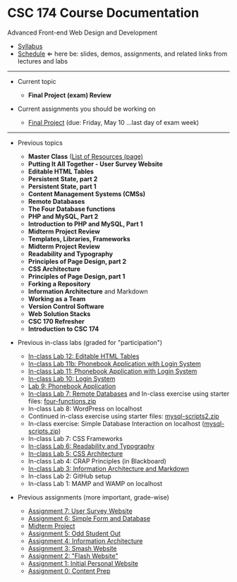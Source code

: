 # CSC 174 Course Documentation
Advanced Front-end Web Design and Development

- [Syllabus](syllabus.md)
- [Schedule](schedule.md) &lArr; here be: slides, demos, assignments, and related links from lectures and labs

<hr>

- Current topic

  - **Final Project (exam) Review**
- Current assignments you should be working on

  - [Final Project](project-final/instructions.md) (due: Friday, May 10 ...last day of exam week)
<hr>

- Previous topics

  - **Master Class** ([List of Resources (page)](25-master-class/resources.md)
  - **Putting It All Together - User Survey Website**
  - **Editable HTML Tables**
  - **Persistent State, part 2**
  - **Persistent State, part 1**
  - **Content Management Systems (CMSs)**
  - **Remote Databases**
  - **The Four Database functions**
  - **PHP and MySQL, Part 2**
  - **Introduction to PHP and MySQL, Part 1**
  - **Midterm Project Review**
  - **Templates, Libraries, Frameworks**
  - **Midterm Project Review**
  - **Readability and Typography**
  - **Principles of Page Design, part 2**
  - **CSS Architecture**
  - **Principles of Page Design, part 1**
  - **Forking a Repository**
  - **Information Architecture** and Markdown
  - **Working as a Team**
  - **Version Control Software**
  - **Web Solution Stacks**
  - **CSC 170 Refresher**
  - **Introduction to CSC 174**
- Previous in-class labs (graded for "participation")

  - [In-class Lab 12: Editable HTML Tables](lab12-editable-html-tables/instructions.md) 
  - [In-class Lab 11b: Phonebook Application with Login System](lab11b-phonebook-with-login/instructions.md) 
  - [In-class Lab 11: Phonebook Application with Login System](lab11-phonebook-with-login/instructions.md) 
  - [In-class Lab 10: Login System](lab10-login-system/instructions.md)
  - [Lab 9: Phonebook Application](lab09-phonebook-application/instructions.md) 
  - [In-class Lab 7: Remote Databases](lab07-remote-database/instructions.md) and In-class exercise using starter files: [four-functions.zip](18-four-functions/four-functions.zip)
  - In-class Lab 8: WordPress on localhost
  - Continued in-class exercise using starter files: [mysql-scripts2.zip](17-php-and-mysql2/mysql-scripts2.zip)
  - In-class exercise: Simple Database Interaction on localhost ([mysql-scripts.zip](16-introduction-to-php-and-mysql/mysql-scripts.zip))
  - In-class Lab 7: CSS Frameworks
  - [In-class Lab 6: Readability and Typography](lab06-readability-typography/instructions.md)
  - [In-class Lab 5: CSS Architecture](lab05-css-architecture/instructions.md)
  - In-class Lab 4: CRAP Principles (in Blackboard)
  - [In-class Lab 3: Information Architecture and Markdown](lab03-markdown-and-ia/instructions.md)
  - In-class Lab 2: GitHub setup
  - In-class Lab 1: MAMP and WAMP on localhost
- Previous assignments (more important, grade-wise)

  - [Assignment 7: User Survey Website](assignment07-user-survey-website/instructions.md) 
  - [Assignment 6: Simple Form and Database](assignment06-simple-form-and-database/instructions.md) 
  - [Midterm Project](project-midterm/instructions.md) 
  - [Assignment 5: Odd Student Out](assignment05-odd-student-out/instructions.md) 
  - [Assignment 4: Information Architecture](assignment04-information-architecture/instructions.md)
  - [Assignment 3: Smash Website](assignment03-smash-website/instructions.md) 
  - [Assignment 2: "Flash Website"](assignment02-flash-website/instructions.md)
  - [Assignment 1: Initial Personal Website](assignment01-initial-personal-website/instructions.md)
  - [Assignment 0: Content Prep](assignment00-content-prep/instructions.md)
